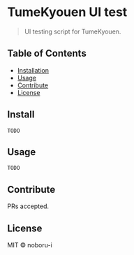 # TumeKyouen UI test

> UI testing script for TumeKyouen.

## Table of Contents

- [Installation](#installation)
- [Usage](#usage)
- [Contribute](#contribute)
- [License](#license)

## Install

```
TODO
```

## Usage

```
TODO
```

## Contribute

PRs accepted.

## License

MIT © noboru-i
